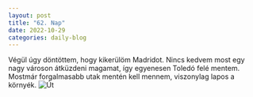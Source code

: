 ```yaml
---
layout: post
title: "62. Nap"
date: 2022-10-29
categories: daily-blog
---
```


Végül úgy döntöttem, hogy kikerülöm Madridot. Nincs kedvem most egy nagy városon átküzdeni magamat, így egyenesen Toledó felé mentem. 
Mostmár forgalmasabb utak mentén kell mennem, viszonylag lapos a környék. ![Út](/day62ut.jpg)
